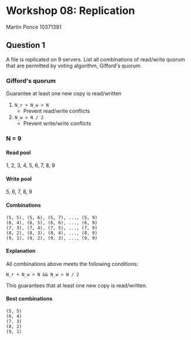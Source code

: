 # Workshop 08: Replication

Martin Ponce 10371381

## Question 1

A file is replicated on 9 servers. List all combinations of read/write quorum that are permitted by voting algorithm, Gifford's quorum.

### Gifford's quorum

Guarantee at least one new copy is read/written

1. `N_r + N_w > N`
   - Prevent read/write conflicts
2. `N_w > N / 2`
   - Prevent write/write conflicts

### N = 9

#### Read pool

1, 2, 3, 4, 5, 6, 7, 8, 9

#### Write pool

5, 6, 7, 8, 9

#### Combinations

```
(5, 5), (5, 6), (5, 7), ..., (5, 9)
(6, 4), (6, 5), (6, 6), ..., (6, 9)
(7, 3), (7, 4), (7, 5), ..., (7, 9)
(8, 2), (8, 3), (8, 4), ..., (8, 9)
(9, 1), (9, 2), (9, 3), ..., (9, 9)
```

#### Explanation

All combinations above meets the following conditions:

```
N_r + N_w > N && N_w > N / 2
```

This guarantees that at least one new copy is read/written.

#### Best combinations

```
(5, 5)
(6, 4)
(7, 3)
(8, 2)
(9, 1)
```
